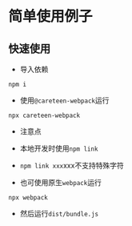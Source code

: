 # 简单使用例子

## 快速使用

- 导入依赖
```shell
npm i
```

- 使用`@careteen-webpack`运行
```shell
npx careteen-webpack
```
 - 注意点
  - 本地开发时使用`npm link`
  - `npm link xxx`xxx不支持特殊字符

- 也可使用原生`webpack`运行
```shell
npx webpack
```

- 然后运行`dist/bundle.js`